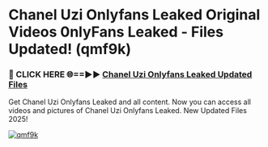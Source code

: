 # Chanel Uzi Onlyfans Leaked Original Videos 0nlyFans Leaked - Files Updated! (qmf9k)

<h3>🔴 CLICK HERE 🌐==►► <a href="https://tinyurl.com/x26r9saj" rel="nofollow">Chanel Uzi Onlyfans Leaked Updated Files</a></h3>

Get Chanel Uzi Onlyfans Leaked and all content. Now you can access all videos and pictures of Chanel Uzi Onlyfans Leaked. New Updated Files 2025!

[![qmf9k](https://i.imgur.com/LkgZPqh.gif)](https://tinyurl.com/x26r9saj)
